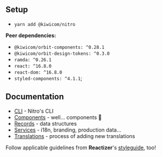 ## Setup

* `yarn add @kiwicom/nitro`

**Peer dependencies:**
* `@kiwicom/orbit-components: ^0.28.1`
* `@kiwicom/orbit-design-tokens: ^0.3.0`
* `ramda: ^0.26.1`
* `react: ^16.8.0`
* `react-dom: ^16.8.0`
* `styled-components: ^4.1.1`;

## Documentation

* [CLI](./cli.md) - Nitro's CLI
* [Components](./components.md) - well... components 🤷
* [Records](./records.md) - data structures
* [Services](./services.md) - i18n, branding, production data...
* [Translations](./translations.md) - process of adding new translations

Follow applicable guidelines from **Reactizer**'s [styleguide](https://oreqizer.github.io/reactizer/styleguide/), too!

